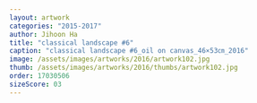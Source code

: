 ```yaml
---
layout: artwork
categories: "2015-2017"
author: Jihoon Ha
title: "classical landscape #6"
caption: "classical landscape #6_oil on canvas_46×53㎝_2016"
image: /assets/images/artworks/2016/artwork102.jpg
thumb: /assets/images/artworks/2016/thumbs/artwork102.jpg
order: 17030506
sizeScore: 03
---
```

